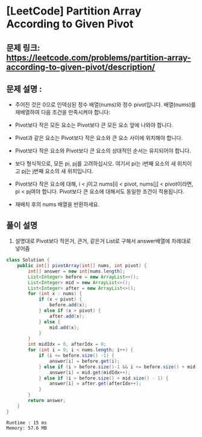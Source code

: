 # [LeetCode] Partition Array According to Given Pivot

## 문제 링크: https://leetcode.com/problems/partition-array-according-to-given-pivot/description/

## 문제 설명 :

- 주어진 것은 0으로 인덱싱된 정수 배열(nums)와 정수 pivot입니다. 배열(nums)를 재배열하여 다음 조건을 만족시켜야 합니다:

- Pivot보다 작은 모든 요소는 Pivot보다 큰 모든 요소 앞에 나와야 합니다.
- Pivot과 같은 요소는 Pivot보다 작은 요소와 큰 요소 사이에 위치해야 합니다.
- Pivot보다 작은 요소와 Pivot보다 큰 요소의 상대적인 순서는 유지되어야 합니다.
- 보다 형식적으로, 모든 pi, pj를 고려하십시오. 여기서 pi는 i번째 요소의 새 위치이고 pj는 j번째 요소의 새 위치입니다. 
- Pivot보다 작은 요소에 대해, i < j이고 nums[i] < pivot, nums[j] < pivot이라면, pi < pj여야 합니다. Pivot보다 큰 요소에 대해서도 동일한 조건이 적용됩니다.

- 재배치 후의 nums 배열을 반환하세요.

## 풀이 설명
1. 설명대로 Pivot보다 작은거, 큰거, 같은거 List로 구해서 answer배열에 차례대로 넣어줌

```java
class Solution {
    public int[] pivotArray(int[] nums, int pivot) {
        int[] answer = new int[nums.length];
        List<Integer> before = new ArrayList<>();
        List<Integer> mid = new ArrayList<>();
        List<Integer> after = new ArrayList<>();
        for (int x : nums) {
            if (x < pivot) {
                before.add(x);
            } else if (x > pivot) {
                after.add(x);
            } else {
                mid.add(x);
            }
        }
        int midIdx = 0, afterIdx = 0;
        for (int i = 0; i < nums.length; i++) {
            if (i <= before.size() -1) {
                answer[i] = before.get(i);
            } else if (i > before.size()-1 && i <= before.size() + mid.size() - 1) {
                answer[i] = mid.get(midIdx++);
            } else if (i > before.size() + mid.size() - 1) {
                answer[i] = after.get(afterIdx++);
            }
        }
        return answer;
    }
}
```
```text
Runtime : 15 ms
Memory: 57.6 MB
```